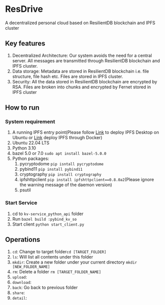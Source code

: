 # ResDrive
A decentralized personal cloud based on ResilientDB blockchain and IPFS cluster

## Key features
1. Decentralized Architecture: Our system avoids the need for a central server. All messages are transmitted through 
ResilientDB blockchain and IPFS cluster.
2. Data storage: Metadata are stored in ResilientDB blockchain i.e. file structure, file hash etc. Files are stored in
IPFS cluster.
3. Security: All the data stored in ResilientDB blockchain are encrypted by RSA. Files are broken into chunks and
encrypted by Fernet stored in IPFS cluster


## How to run
### System requirement
1. A running IPFS entry point(Please follow [Link](https://docs.ipfs.tech/install/ipfs-desktop/) to deploy IPFS 
Desktop on Ubuntu or [Link](https://docs.ipfs.tech/install/run-ipfs-inside-docker/) deploy IPFS through Docker)
2. Ubuntu 22.04 LTS
3. Python 3.10
4. bazel 5.0 or 7.0 `sudo apt install bazel-5.0.0`
5. Python packages:
   1. pycryptodome `pip isntall pycryptodome`
   2. pybind11 `pip install pybind11`
   3. cryptography `pip install cryptography`
   4. ipfshttpclient `pip install ipfshttpclient==0.8.0a2`(Please ignore the warning message of the daemon version)
   5. psutil

### Start Service
1. cd to `kv-service_python_api` folder
2. Run `bazel build :pybind_kv_so`
3. Start client `python start_client.py`

## Operations
1. `cd`: Change to target folder`cd [TARGET_FOLDER]`
2. `ls`: Will list all contents under this folder
3. `mkdir`: Create a new folder under your current directory `mkdir [NEW_FOLDER_NAME]`
4. `rm`: Delete a folder `rm [TARGET_FOLDER_NAME]`
5. `upload`:
6. `download`:
7. `back`: Go back to previous folder
8. `share`:
9. `detail`: